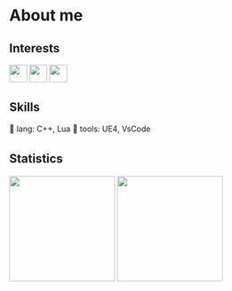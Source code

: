 # About me

## Interests
<p align="left">
<img src="https://simpleicons.org/icons/unrealengine.svg" height="32px">
<img src="https://simpleicons.org/icons/cplusplus.svg" height="32px">
<img src="https://simpleicons.org/icons/lua.svg" height="32px">
</p>

## Skills
🦀 lang: C++, Lua
🔨 tools: UE4, VsCode

## Statistics　
<p align="left">
<img height="190px" src="https://github-readme-stats.vercel.app/api?username=MsgOffline&count_private=true&theme=tokyonight&show_icons=true&line_height=24" align = "center"/>
<img height="190px" src="https://github-readme-stats.vercel.app/api/top-langs/?username=MsgOffline&theme=tokyonight&layout=compact&langs_count=10" align = "center"/>
</p>
